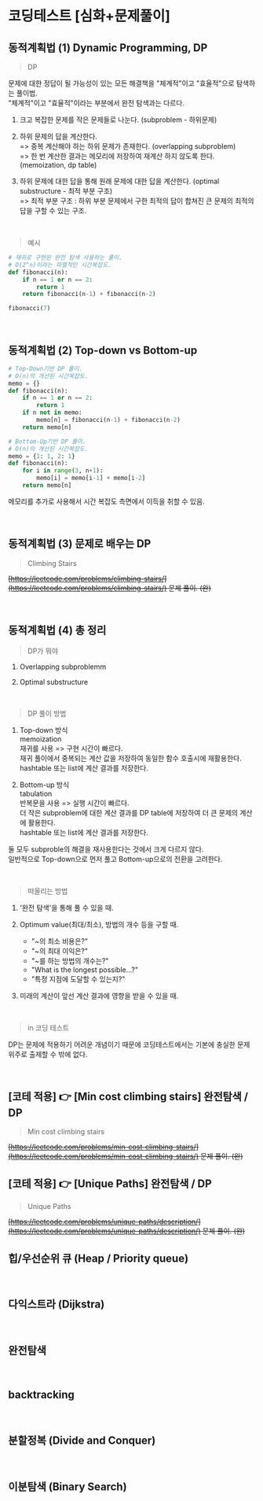# 코딩테스트 \[심화+문제풀이]

## 동적계획법 (1) Dynamic Programming, DP

> DP

문제에 대한 정답이 될 가능성이 있는 모든 해결책을 "체계적"이고 "효율적"으로 탐색하는 풀이법. <br/>
"체계적"이고 "효율적"이라는 부분에서 완전 탐색과는 다르다.

1. 크고 복잡한 문제를 작은 문제들로 나눈다. (subproblem - 하위문제)

2. 하위 문제의 답을 계산한다. <br/>
   => 중복 계산해야 하는 하위 문제가 존재한다. (overlapping subproblem) <br/>
   => 한 번 계산한 결과는 메모리에 저장하여 재계산 하지 않도록 한다. (memoization, dp table)

3. 하위 문제에 대한 답을 통해 원래 문제에 대한 답을 계산한다. (optimal substructure - 최적 부분 구조) <br/>
   => 최적 부분 구조 : 하위 부분 문제에서 구한 최적의 답이 합쳐진 큰 문제의 최적의 답을 구할 수 있는 구조.

<br/>

> 예시

```python
# 재귀로 구현된 완전 탐색 사용하는 풀이.
# O(2^n)이라는 파멸적인 시간복잡도.
def fibonacci(n):
    if n == 1 or n == 2:
        return 1
    return fibonacci(n-1) + fibonacci(n-2)

fibonacci(7)
```

<br/>

## 동적계획법 (2) Top-down vs Bottom-up

```python
# Top-Down기반 DP 풀이.
# O(n)의 개선된 시간복잡도.
memo = {}
def fibonacci(n):
    if n == 1 or n == 2:
        return 1
    if n not in memo:
        memo[n] = fibonacci(n-1) + fibonacci(n-2)
    return memo[n]
```

```python
# Bottom-Up기반 DP 풀이.
# O(n)의 개선된 시간복잡도.
memo = {1: 1, 2: 1}
def fibonacci(n):
    for i in range(3, n+1):
        memo[i] = memo[i-1] + memo[i-2]
    return memo[n]
```

메모리를 추가로 사용해서 시간 복잡도 측면에서 이득을 취할 수 있음.

<br/>

## 동적계획법 (3) 문제로 배우는 DP

> Climbing Stairs

~~[https://leetcode.com/problems/climbing-stairs/](https://leetcode.com/problems/climbing-stairs/) 문제 풀이. (완)~~

<br/>

## 동적계획법 (4) 총 정리

> DP가 뭐야

1. Overlapping subproblemm

2. Optimal substructure

<br/>

> DP 풀이 방법

1. Top-down 방식 <br/>
   memoization <br/>
   재귀를 사용 => 구현 시간이 빠르다. <br/>
   재귀 풀이에서 중복되는 계산 값을 저장하여 동일한 함수 호출시에 재활용한다. <br/>
   hashtable 또는 list에 계산 결과를 저장한다.

2. Bottom-up 방식 <br/>
   tabulation <br/>
   반복문을 사용 => 실행 시간이 빠르다. <br/>
   더 작은 subproblem에 대한 계산 결과를 DP table에 저장하여 더 큰 문제의 계산에 활용한다. <br/>
   hashtable 또는 list에 계산 결과를 저장한다.

둘 모두 subproble의 해결을 재사용한다는 것에서 크게 다르지 않다. <br/>
일반적으로 Top-down으로 먼저 풀고 Bottom-up으로의 전환을 고려한다.

<br/>

> 떠올리는 방법

1. '완전 탐색'을 통해 풀 수 있을 때.

2. Optimum value(최대/최소), 방법의 개수 등을 구할 때.

   - "~의 최소 비용은?"
   - "~의 최대 이익은?"
   - "~를 하는 방법의 개수는?"
   - "What is the longest possible...?"
   - "특정 지점에 도달할 수 있는지?"

3. 미래의 계산이 앞선 계산 결과에 영향을 받을 수 있을 때.

<br/>

> in 코딩 테스트

DP는 문제에 적용하기 어려운 개념이기 때문에 코딩테스트에서는 기본에 충실한 문제 위주로 출제할 수 밖에 없다.

<br/>

## [코테 적용] 👉 [Min cost climbing stairs] 완전탐색 / DP

> Min cost climbing stairs

~~[https://leetcode.com/problems/min-cost-climbing-stairs/](https://leetcode.com/problems/min-cost-climbing-stairs/) 문제 풀이. (완)~~

## [코테 적용] 👉 [Unique Paths] 완전탐색 / DP

> Unique Paths

~~[https://leetcode.com/problems/unique-paths/description/](https://leetcode.com/problems/unique-paths/description/) 문제 풀이. (완)~~

## 힙/우선순위 큐 (Heap / Priority queue)

<br/>

## 다익스트라 (Dijkstra)

<br/>

## 완전탐색

<br/>

## backtracking

<br/>

## 분할정복 (Divide and Conquer)

<br/>

## 이분탐색 (Binary Search)

<br/>
